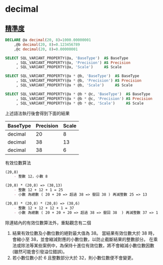 # decimal

## [精準度](https://docs.microsoft.com/zh-tw/sql/t-sql/data-types/precision-scale-and-length-transact-sql)

```sql
DECLARE @a decimal(20, 8)=1000.00000001
    ,@b decimal(20, 8)=0.123456789
    ,@c decimal(20, 8)=0.00000001

SELECT SQL_VARIANT_PROPERTY(@a, 'BaseType')  AS BaseType
     , SQL_VARIANT_PROPERTY(@a, 'Precision') AS Precision
     , SQL_VARIANT_PROPERTY(@a, 'Scale')     AS Scale

SELECT SQL_VARIANT_PROPERTY(@a * @b, 'BaseType')  AS BaseType
     , SQL_VARIANT_PROPERTY(@a * @b, 'Precision') AS Precision
     , SQL_VARIANT_PROPERTY(@a * @b, 'Scale')     AS Scale

SELECT SQL_VARIANT_PROPERTY(@a * @b * @c, 'BaseType')  AS BaseType
     , SQL_VARIANT_PROPERTY(@a * @b * @c, 'Precision') AS Precision
     , SQL_VARIANT_PROPERTY(@a * @b * @c, 'Scale')     AS Scale
```

上述語法執行後會得到下面的結果

| BaseType | Precision | Scale |
| -------- | --------- | ----- |
| decimal  | 20        | 8     |
| decimal  | 38        | 13    |
| decimal  | 38        | 6     |


有效位數算法

```markdown
(20,8)
    - 整數 12，小數 8

(20,8) * (20,8) => (38,13)
    - 整數 12 + 12 + 1 = 25
    - 小數 為總數 ( 20 + 20 => 超過 38 => 壓回 38 ) 再減整數 25 => 13

(20,8) * (20,8) * (20,8) => (38,6)
    - 整數 12 + 12 + 12 + 1 = 37
    - 小數 為總數 ( 20 + 20 + 20 => 超過 38 => 壓回 38  ) 再減整數 37 => 1 => 因為小數位數不能小於 6， 所以 => 6
```

除連結內的有效位數算法外，重點觀念有二個

1. 結果有效位數及小數位數的絕對最大值為 38。 當結果有效位數大於 38 時，會縮小至 38，並會縮減對應的小數位數，以防止截斷結果的整數部分。 在乘法或除法等某些案例中，為保持十進位有效位數，將不會縮減小數位數因數 (雖然可能會引發溢位錯誤)。
1. 若小數位數小於 6 且整數部分大於 32，則小數位數便不會變更。
